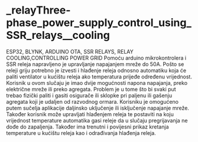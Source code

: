 # _relayThree-phase_power_supply_control_using_SSR_relays__cooling
ESP32, BLYNK, ARDUINO OTA, SSR RELAYS, RELAY COOLING,CONTROLLING POWER GRID
Pomoću arduino mikrokontrolera i SSR releja napravljeno je upravljanje napajanjem mreže do 50A. Pošto se releji griju 
potrebno je izvesti i hlađenje releja odnosno automatiku koja će paliti ventilator u kućištu releja ako temperatura
prijeđe određenu vrijednost. 
Korisnik u ovom slučaju je imao dvije mogućnosti napona napajanja, preko električne mreže ili preko agregata.
Problem je u tome što bi svaki put trebao fizički paliti i gasiti osigurače ili sklopke pri paljenu ili gašenju agregata koji je
udaljen od razvodnog ormara.
Korisniku je omogućeno putem sučelja aplikacije daljinsko uključenje ili isključenje napajanje mreže. Također korisnik
može upravljati hlađenjem releja te postaviti na koju vrijednost temperature automatika gasi releje da u slučaju
pregrijavanja ne dođe do zapaljenja. Također ima trenutni i povijesni prikaz kretanja temperature u kućištu releja kao i
odrađivanja hlađenja releja.
